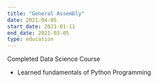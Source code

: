 ```yaml
---
title: "General Assembly"
date: 2021-04-05
start_date: 2021-01-11
end_date: 2021-03-05
type: education
---
```


Completed Data Science Course

<Container>
<ul>
<li>
Learned fundamentals of Python Programming
</li>
</ul>
</Container>